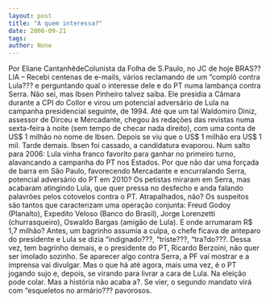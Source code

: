 ```yaml
---
layout: post
title: "A quem interessa?"
date: 2006-09-21
tags: 
author: None
---
```

Por Eliane CantanhêdeColunista da Folha de S.Paulo, no JC de hoje
BRAS??LIA – Recebi centenas de e-mails, vários reclamando de um “complô contra Lula??? e perguntando qual o interesse dele e do PT numa lambança contra Serra.
Não sei, mas Ibsen Pinheiro talvez saiba. Ele presidia a Câmara durante a CPI do Collor e virou um potencial adversário de Lula na campanha presidencial seguinte, de 1994. Até que um tal Waldomiro Diniz, assessor de Dirceu e Mercadante, chegou às redações das revistas numa sexta-feira à noite (sem tempo de checar nada direito), com uma conta de US$ 1 milhão no nome de Ibsen. Depois se viu que o US$ 1 milhão era US$ 1 mil. Tarde demais. Ibsen foi cassado, a candidatura evaporou.
Num salto para 2006: Lula vinha franco favorito para ganhar no primeiro turno, alavancando a campanha do PT nos Estados. Por que não dar uma forçada de barra em São Paulo, favorecendo Mercadante e encurralando Serra,
 potencial adversário do PT em 2010? Os petistas miraram em Serra, mas acabaram atingindo Lula, que quer pressa no desfecho e anda falando palavrões pelos cotovelos contra o PT. Atrapalhados, não?
Os suspeitos são tantos que caracterizam uma operação conjunta: Freud Godoy (Planalto), Expedito Veloso (Banco do Brasil), Jorge Lorenzetti (churrasqueiro), Oswaldo Bargas (amigão de Lula). E onde arrumaram R$ 1,7 milhão? 
Antes, um bagrinho assumia a culpa, o chefe ficava de anteparo do presidente e Lula se dizia “indignado???, “triste???, “tra?do???. Dessa vez, tem bagrinho demais, e o presidente do PT, Ricardo Berzoini, não quer ser imolado sozinho. Se aparecer algo contra Serra, a PF vai mostrar e a imprensa vai divulgar. Mas o que há até agora, mais uma vez, é o PT jogando sujo e, depois, se virando para livrar a cara de Lula. Na eleição pode colar. Mas a história não acaba a?. Se vier, o segundo mandato virá com “esqueletos no armário??? pavorosos.  